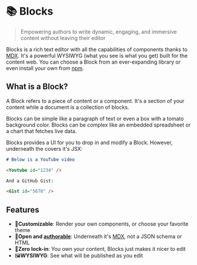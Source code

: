 # 📚 Blocks

> Empowering authors to write dynamic, engaging, and immersive content without leaving
their editor

Blocks is a rich text editor with all the capabilities of components thanks to [MDX][mdx].
It's a powerful WYSIWYG (what you see is what you get) built for the content web. You can
choose a Block from an ever-expanding library or even install your own from [npm][].

## What is a Block?

A Block refers to a piece of content or a component. It's a section of your content while
a document is a collection of blocks.

Blocks can be simple like a paragraph of text or even a box with a tomato background color.
Blocks can be complex like an embedded spreadsheet or a chart that fetches live data.

Blocks provides a UI for you to drop in and modify a Block. However, underneath the covers
it's JSX:

```md
# Below is a YouTube video

<Youtube id="1234" />

And a GitHub Gist:

<Gist id="5678" />
```

## Features

- 📸**Customizable**: Render your own components, or choose your favorite theme
- 📨**Open and [authorable][]**: Underneath it's [MDX][mdx], not a JSON schema or HTML
- 🔐**Zero lock-in**: You own your content, Blocks just makes it nicer to edit
- 🖼**WYSIWYG**: See what will be published as you edit

[mdx]: https://mdxjs.com/
[npm]: https://npmjs.com/
[authorable]: https://johno.com/authorable
